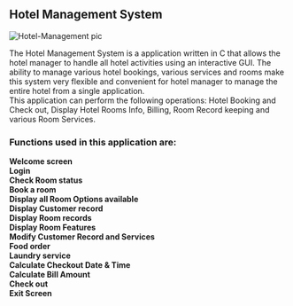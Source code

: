 ## Hotel Management System
![Hotel-Management pic](https://i0.wp.com/www.lovelycoding.org/wp-content/uploads/2020/12/Hotel-Management-System-Project-in-c.jpg?fit=640%2C427&ssl=1)

The Hotel Management System is a application written in C that allows the hotel manager to handle all hotel activities using an interactive GUI. The ability to manage various hotel bookings, various services and rooms make this system very flexible and convenient for hotel manager to manage the entire hotel from a single application.<br/>
This application can perform the following operations: Hotel Booking and Check out, Display Hotel Rooms Info, Billing, Room Record keeping and various Room Services.<br/>

### Functions used in this application are:
**Welcome screen <br/>
Login <br/>
Check Room status <br/>
Book a room <br/>
Display all Room Options available <br/>
Display Customer record <br/>
Display Room records <br/>
Display Room Features <br/>
Modify Customer Record and Services <br/>
Food order <br/>
Laundry service <br/>
Calculate Checkout Date & Time <br/>
Calculate Bill Amount <br/>
Check out <br/>
Exit Screen**
